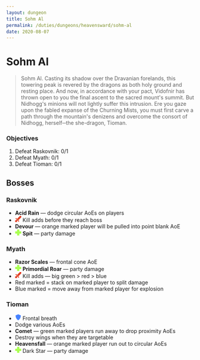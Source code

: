 ```yaml
---
layout: dungeon
title: Sohm Al
permalink: /duties/dungeons/heavensward/sohm-al
date: 2020-08-07
---
```


# Sohm Al

> Sohm Al. Casting its shadow over the Dravanian forelands, this towering peak is revered by the dragons as both holy ground and resting place. And now, in accordance with your pact, Vidofnir has thrown open to you the final ascent to the sacred mount's summit. But Nidhogg's minions will not lightly suffer this intrusion. Ere you gaze upon the fabled expanse of the Churning Mists, you must first carve a path through the mountain's denizens and overcome the consort of Nidhogg, herself─the she-dragon, Tioman.

### Objectives

1. Defeat Raskovnik: 0/1
2. Defeat Myath: 0/1
3. Defeat Tioman: 0/1

## Bosses

### Raskovnik

- **Acid Rain** — dodge circular AoEs on players
- ![](/assets/icons/role-dps.png) Kill adds before they reach boss
- **Devour** — orange marked player will be pulled into point blank AoE
- ![](/assets/icons/role-healer.png) **Spit** — party damage

### Myath

- **Razor Scales** — frontal cone AoE
- ![](/assets/icons/role-healer.png) **Primordial Roar** — party damage
- ![](/assets/icons/role-dps.png) Kill adds — big green > red > blue
- Red marked = stack on marked player to split damage
- Blue marked = move away from marked player for explosion

### Tioman

- ![](/assets/icons/role-tank.png) Frontal breath
- Dodge various AoEs
- **Comet** — green marked players run away to drop proximity AoEs
- Destroy wings when they are targetable
- **Heavensfall** — orange marked player run out to circular AoEs
- ![](/assets/icons/role-healer.png) Dark Star — party damage

